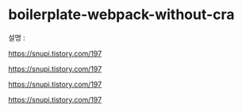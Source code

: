 # boilerplate-webpack-without-cra

설명 :

https://snupi.tistory.com/197

https://snupi.tistory.com/197

https://snupi.tistory.com/197

https://snupi.tistory.com/197

